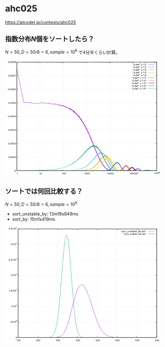 # ahc025

https://atcoder.jp/contests/ahc025

## 指数分布$N$個をソートしたら？

$N=50, D=50/8=6, sample=10^8$ で4分半くらい計算。

![](data/hist.png)

## ソートでは何回比較する？

$N=50, D=50/8=6, sample=10^9$

* sort_unstable_by: 13m19s849ms
* sort_by: 15m1s419ms

![](data/sort_comp_count.png)
